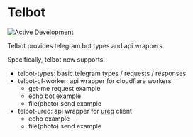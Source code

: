 # Telbot

[![Active Development](https://img.shields.io/badge/Maintenance%20Level-Actively%20Developed-brightgreen.svg)](https://github.com/kiwiyou/telbot)

Telbot provides telegram bot types and api wrappers.

Specifically, telbot now supports:

- telbot-types: basic telegram types / requests / responses
- telbot-cf-worker: api wrapper for cloudflare workers
  - get-me request example
  - echo bot example
  - file(photo) send example
- telbot-ureq: api wrapper for [ureq](https://github.com/algesten/ureq) client
  - echo example
  - file(photo) send example

